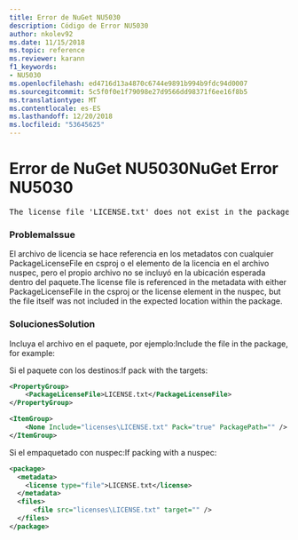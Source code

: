 ```yaml
---
title: Error de NuGet NU5030
description: Código de Error NU5030
author: nkolev92
ms.date: 11/15/2018
ms.topic: reference
ms.reviewer: karann
f1_keywords:
- NU5030
ms.openlocfilehash: ed4716d13a4870c6744e9891b994b9fdc94d0007
ms.sourcegitcommit: 5c5f0f0e1f79098e27d9566dd98371f6ee16f8b5
ms.translationtype: MT
ms.contentlocale: es-ES
ms.lasthandoff: 12/20/2018
ms.locfileid: "53645625"
---
```

# <a name="nuget-error-nu5030"></a><span data-ttu-id="629d2-103">Error de NuGet NU5030</span><span class="sxs-lookup"><span data-stu-id="629d2-103">NuGet Error NU5030</span></span>
<pre>The license file 'LICENSE.txt' does not exist in the package.</pre>

### <a name="issue"></a><span data-ttu-id="629d2-104">Problema</span><span class="sxs-lookup"><span data-stu-id="629d2-104">Issue</span></span>

<span data-ttu-id="629d2-105">El archivo de licencia se hace referencia en los metadatos con cualquier PackageLicenseFile en csproj o el elemento de la licencia en el archivo nuspec, pero el propio archivo no se incluyó en la ubicación esperada dentro del paquete.</span><span class="sxs-lookup"><span data-stu-id="629d2-105">The license file is referenced in the metadata with either PackageLicenseFile in the csproj or the license element in the nuspec, but the file itself was not included in the expected location within the package.</span></span>


### <a name="solution"></a><span data-ttu-id="629d2-106">Soluciones</span><span class="sxs-lookup"><span data-stu-id="629d2-106">Solution</span></span>

<span data-ttu-id="629d2-107">Incluya el archivo en el paquete, por ejemplo:</span><span class="sxs-lookup"><span data-stu-id="629d2-107">Include the file in the package, for example:</span></span>

<span data-ttu-id="629d2-108">Si el paquete con los destinos:</span><span class="sxs-lookup"><span data-stu-id="629d2-108">If pack with the targets:</span></span>
```xml
<PropertyGroup>
    <PackageLicenseFile>LICENSE.txt</PackageLicenseFile>
</PropertyGroup>

<ItemGroup>
    <None Include="licenses\LICENSE.txt" Pack="true" PackagePath="" />
</ItemGroup>
```

<span data-ttu-id="629d2-109">Si el empaquetado con nuspec:</span><span class="sxs-lookup"><span data-stu-id="629d2-109">If packing with a nuspec:</span></span>
```xml
<package>
  <metadata>
    <license type="file">LICENSE.txt</license>
  </metadata>
  <files>
      <file src="licenses\LICENSE.txt" target="" />
  </files>
</package>
```
